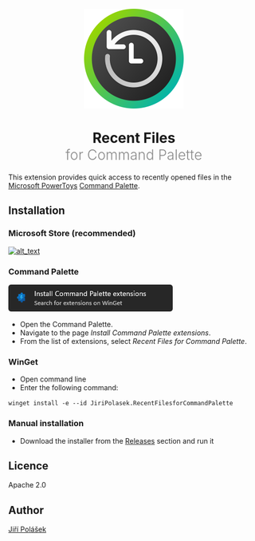 <div align="center">

<p>
	<img src="art/StoreLogo.svg" alt="Logo" width="200" height="200">
</p>

<h1 align="center"><span style="font-weight: bold">Recent Files</span> <br /><span style="font-weight: 300; opacity: 0.5">for Command Palette</span></h1>

</div>

This extension provides quick access to recently opened files in the [Microsoft PowerToys](https://apps.microsoft.com/detail/xp89dcgq3k6vld) [Command Palette](https://learn.microsoft.com/en-us/windows/powertoys/command-palette/overview).

## Installation

### Microsoft Store (recommended)

<a href="https://apps.microsoft.com/detail/9nv6zg7c7s9l"><img alt="alt_text" width="240px" src="https://get.microsoft.com/images/en-us%20dark.svg" /></a>

### Command Palette

![Command Palette Installation Page](art/command_palette_installation_page.png)

- Open the Command Palette.
- Navigate to the page *Install Command Palette extensions*.
- From the list of extensions, select *Recent Files for Command Palette*.

### WinGet
- Open command line 
- Enter the following command:
```pwsh
winget install -e --id JiriPolasek.RecentFilesforCommandPalette
```

### Manual installation
- Download the installer from the [Releases](https://github.com/jiripolasek/RecentFilesExtension/releases) section and run it

## Licence

Apache 2.0

## Author

[Jiří Polášek](https://jiripolasek.com)